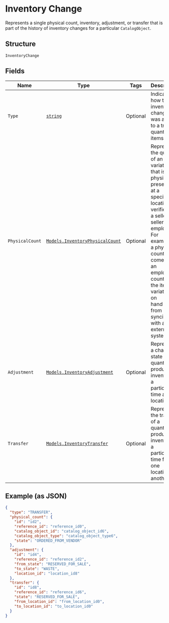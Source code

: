 
# Inventory Change

Represents a single physical count, inventory, adjustment, or transfer
that is part of the history of inventory changes for a particular
`CatalogObject`.

## Structure

`InventoryChange`

## Fields

| Name | Type | Tags | Description |
|  --- | --- | --- | --- |
| `Type` | [`string`](/doc/models/inventory-change-type.md) | Optional | Indicates how the inventory change was applied to a tracked quantity of items. |
| `PhysicalCount` | [`Models.InventoryPhysicalCount`](/doc/models/inventory-physical-count.md) | Optional | Represents the quantity of an item variation that is physically present<br>at a specific location, verified by a seller or a seller's employee. For example,<br>a physical count might come from an employee counting the item variations on<br>hand or from syncing with an external system. |
| `Adjustment` | [`Models.InventoryAdjustment`](/doc/models/inventory-adjustment.md) | Optional | Represents a change in state or quantity of product inventory at a<br>particular time and location. |
| `Transfer` | [`Models.InventoryTransfer`](/doc/models/inventory-transfer.md) | Optional | Represents the transfer of a quantity of product inventory at a<br>particular time from one location to another. |

## Example (as JSON)

```json
{
  "type": "TRANSFER",
  "physical_count": {
    "id": "id2",
    "reference_id": "reference_id0",
    "catalog_object_id": "catalog_object_id6",
    "catalog_object_type": "catalog_object_type6",
    "state": "ORDERED_FROM_VENDOR"
  },
  "adjustment": {
    "id": "id4",
    "reference_id": "reference_id2",
    "from_state": "RESERVED_FOR_SALE",
    "to_state": "WASTE",
    "location_id": "location_id8"
  },
  "transfer": {
    "id": "id8",
    "reference_id": "reference_id6",
    "state": "RESERVED_FOR_SALE",
    "from_location_id": "from_location_id0",
    "to_location_id": "to_location_id0"
  }
}
```

